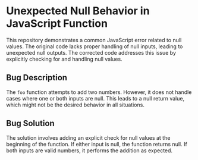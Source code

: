 # Unexpected Null Behavior in JavaScript Function

This repository demonstrates a common JavaScript error related to null values. The original code lacks proper handling of null inputs, leading to unexpected null outputs. The corrected code addresses this issue by explicitly checking for and handling null values.

## Bug Description

The `foo` function attempts to add two numbers. However, it does not handle cases where one or both inputs are null.  This leads to a null return value, which might not be the desired behavior in all situations.

## Bug Solution

The solution involves adding an explicit check for null values at the beginning of the function. If either input is null, the function returns null.  If both inputs are valid numbers, it performs the addition as expected.